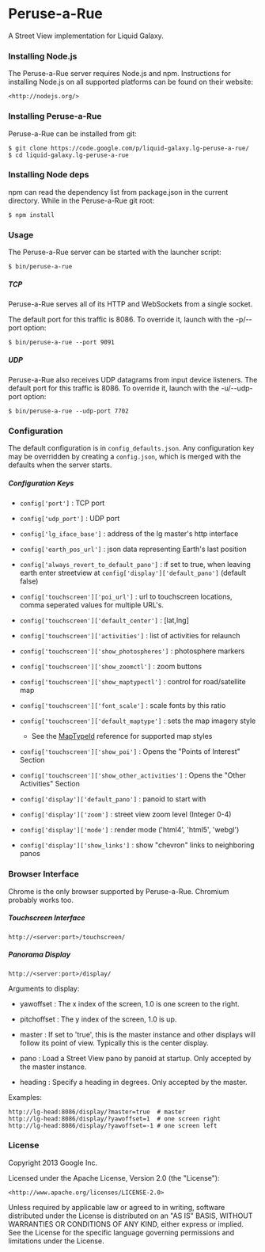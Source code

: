 Peruse-a-Rue
============
A Street View implementation for Liquid Galaxy.

### Installing Node.js

The Peruse-a-Rue server requires Node.js and npm.  Instructions for installing
Node.js on all supported platforms can be found on their website:

    <http://nodejs.org/>

### Installing Peruse-a-Rue

Peruse-a-Rue can be installed from git:

    $ git clone https://code.google.com/p/liquid-galaxy.lg-peruse-a-rue/
    $ cd liquid-galaxy.lg-peruse-a-rue

### Installing Node deps

npm can read the dependency list from package.json in the current directory.
While in the Peruse-a-Rue git root:

    $ npm install

### Usage

The Peruse-a-Rue server can be started with the launcher script:

    $ bin/peruse-a-rue

##### TCP

Peruse-a-Rue serves all of its HTTP and WebSockets from a single socket.

The default port for this traffic is 8086.  To override it, launch with the
-p/--port option:

    $ bin/peruse-a-rue --port 9091

##### UDP

Peruse-a-Rue also receives UDP datagrams from input device listeners.  The
default port for this traffic is 8086.  To override it, launch with the
-u/--udp-port option:

    $ bin/peruse-a-rue --udp-port 7702

### Configuration

The default configuration is in `config_defaults.json`.  Any configuration key
may be overridden by creating a `config.json`, which is merged with the
defaults when the server starts.

##### Configuration Keys

- `config['port']` : TCP port

- `config['udp_port']` : UDP port

- `config['lg_iface_base']` : address of the lg master's http interface

- `config['earth_pos_url']` : json data representing Earth's last position

- `config['always_revert_to_default_pano']` : if set to true, when leaving earth enter streetview at `config['display']['default_pano']` (default false)

- `config['touchscreen']['poi_url']` : url to touchscreen locations, comma seperated values for multiple URL's.

- `config['touchscreen']['default_center']` : [lat,lng]

- `config['touchscreen']['activities']` : list of activities for relaunch

- `config['touchscreen']['show_photospheres']` : photosphere markers

- `config['touchscreen']['show_zoomctl']` : zoom buttons

- `config['touchscreen']['show_maptypectl']` : control for road/satellite map

- `config['touchscreen']['font_scale']` : scale fonts by this ratio

- `config['touchscreen']['default_maptype']` : sets the map imagery style
  - See the [MapTypeId][maptypeid] reference for supported map styles
  
- `config['touchscreen']['show_poi']` : Opens the "Points of Interest" Section

- `config['touchscreen']['show_other_activities']` : Opens the "Other Activities" Section

- `config['display']['default_pano']` : panoid to start with

- `config['display']['zoom']` : street view zoom level (Integer 0-4)

- `config['display']['mode']` : render mode ('html4', 'html5', 'webgl')

- `config['display']['show_links']` : show "chevron" links to neighboring panos

### Browser Interface

Chrome is the only browser supported by Peruse-a-Rue.  Chromium probably works
too.

##### Touchscreen Interface

    http://<server:port>/touchscreen/

##### Panorama Display

    http://<server:port>/display/

Arguments to display:

- yawoffset : The x index of the screen, 1.0 is one screen to the right.

- pitchoffset : The y index of the screen, 1.0 is up.

- master : If set to 'true', this is the master instance and other displays
will follow its point of view.  Typically this is the center display.

- pano : Load a Street View pano by panoid at startup.  Only accepted by the
master instance.

- heading : Specify a heading in degrees.  Only accepted by the master.

Examples:

    http://lg-head:8086/display/?master=true  # master
    http://lg-head:8086/display/?yawoffset=1  # one screen right
    http://lg-head:8086/display/?yawoffset=-1 # one screen left

### License

Copyright 2013 Google Inc.

Licensed under the Apache License, Version 2.0 (the "License"):

    <http://www.apache.org/licenses/LICENSE-2.0>

Unless required by applicable law or agreed to in writing, software
distributed under the License is distributed on an "AS IS" BASIS,
WITHOUT WARRANTIES OR CONDITIONS OF ANY KIND, either express or implied.
See the License for the specific language governing permissions and
limitations under the License.

[maptypeid]: https://developers.google.com/maps/documentation/javascript/reference#MapTypeId
